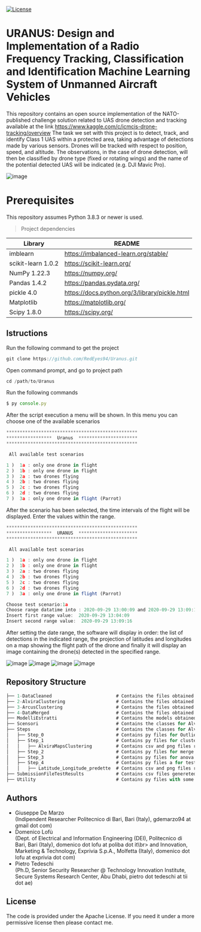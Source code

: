 [![License](https://img.shields.io/github/license/italia/bootstrap-italia.svg)](https://www.apache.org/licenses/)

# URANUS: Design and Implementation of a Radio Frequency Tracking, Classification and Identification Machine Learning System of Unmanned Aircraft Vehicles

This repository contains an open source implementation of the NATO-published challenge solution related 
to UAS drone detection and tracking available at the link https://www.kaggle.com/c/icmcis-drone-tracking/overview
The task we set with this project is to detect, track, and identify Class 1 UAS within a protected area, 
taking advantage of detections made by various sensors. Drones will be tracked with respect 
to position, speed, and altitude. The observations, in the case of drone detection, will then be classified by drone type 
(fixed or rotating wings) and the name of the potential detected UAS will be indicated 
(e.g. DJI Mavic Pro).

![image](ML-Design.jpg)

# Prerequisites


This repository assumes Python 3.8.3 or newer is used.

> Project dependencies



| Library  | README |
| ------ | ------ |
| imblearn | https://imbalanced-learn.org/stable/ |
| scikit-learn 1.0.2| https://scikit-learn.org/ |
| NumPy 1.22.3| https://numpy.org/ |
| Pandas 1.4.2 | https://pandas.pydata.org/ |
| pickle 4.0 | https://docs.python.org/3/library/pickle.html|
| Matplotlib | https://matplotlib.org/ |
| Scipy 1.8.0|https://scipy.org/|



## Istructions

Run the following command to get the project
```js
git clone https://github.com/RedEyes94/Uranus.git
```

Open command prompt, and go to project path

```js
cd /path/to/Uranus
```
Run the following commands
```js
$ py console.py
```
After the script execution a menu will be shown. In this menu you can choose one of the available scenarios

```js
*************************************************
*****************  Uranus  **********************
*************************************************

 All available test scenarios

1 )  1a : only one drone in flight
2 )  1b : only one drone in flight
3 )  2a : two drones flying
4 )  2b : two drones flying
5 )  2c : two drones flying
6 )  2d : two drones flying
7 )  3a : only one drone in flight (Parrot)
```
After the scenario has been selected, the time intervals of the flight will be displayed. Enter the values within the range.

```js
*************************************************
*****************  URANUS  **********************
*************************************************

 All available test scenarios

1 )  1a : only one drone in flight
2 )  1b : only one drone in flight
3 )  2a : two drones flying
4 )  2b : two drones flying
5 )  2c : two drones flying
6 )  2d : two drones flying
7 )  3a : only one drone in flight (Parrot)

Choose test scenario:1a
Choose range datatime into : 2020-09-29 13:00:09 and 2020-09-29 13:09:16
Insert first range value:  2020-09-29 13:04:09
Insert second range value:  2020-09-29 13:09:16
```
After setting the date range, the software will display in order: the list of detections in the indicated range, the projection of latitudes and longitudes on a map showing the flight path of the drone and finally it will display an image containing the drone(s) detected in the specified range.

![image](Utility/table_screen.PNG)
![image](Utility/map_screen.PNG)
![image](Utility/numeri_droni.PNG)
![image](Utility/drone.PNG)

## Repository Structure

```js
├── 1-DataCleaned                        # Contains the files obtained from the data cleaning phase
├── 2-AlviraClustering                   # Contains the files obtained from the data clustering phase on Alvira
├── 3-ArcusClustering                    # Contains the files obtained from the data clustering phase on Arcus
├── 4-DataMerged                         # Contains the files obtained from the data merge of all sensors and drone
├── ModelliEstratti                      # Contains the models obtained from training phase
├── Scensori                             # Contains the classes for Alvira, Arcus, Diana, Venus e Drone
├── Steps                                # Contains the classes for Alvira, Arcus, Diana, Venus e Drone
│   ├── Step_0                           # Contains py files for Outliers detection, Data analisys and Clean
│   ├── Step_1                           # Contains py files for clustering 
│   │   ├── AlviraMapsClustering         # Contains csv and png files related to clustering results  
│   ├── Step_2                           # Contains py files for merge all sensors files
│   ├── Step_3                           # Contains py files for anova analisys, creation of learning models  
│   ├── Step_4                           # Contains py files a for testing models generated in Step 3  
│   │   ├── Latitude_Longitude_predette  # Contains csv and png files related to predict results
├── SubmissionFileTestResults            # Contains csv files genereted after prediction in Step 4  
├── Utility                              # Contains py files with some useful functions (e.g. GPS)
```
## Authors
<ul>
<li>Giuseppe De Marzo</li>
(Indipendent Researcher Politecnico di Bari, Bari (Italy), gdemarzo94 at gmail dot com)
<li>Domenico Lofù</li>
(Dept. of Electrical and Information Engineering (DEI), Politecnico di Bari, Bari (Italy), domenico dot lofu at poliba dot it\br>
and Innovation, Marketing & Technology, Exprivia S.p.A., Molfetta (Italy), domenico dot lofu at exprivia dot com)
<li>Pietro Tedeschi</li>
(Ph.D, Senior Security Researcher @ Technology Innovation Institute, Secure Systems Research Center, Abu Dhabi, pietro dot tedeschi at tii dot ae)
</ul>

## License
The code is provided under the Apache License. If you need it under a more permissive 
license then please contact me.
